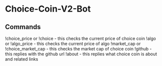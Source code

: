 # Choice-Coin-V2-Bot

## Commands
!choice_price or !choice - this checks the current price of choice coin 
!algo or !algo_price - this checks the current price of algo
!market_cap or !choice_market_cap - this checks the market cap of choice coin
!github - this replies with the github url
!about - this replies what choice coin is about and related links
